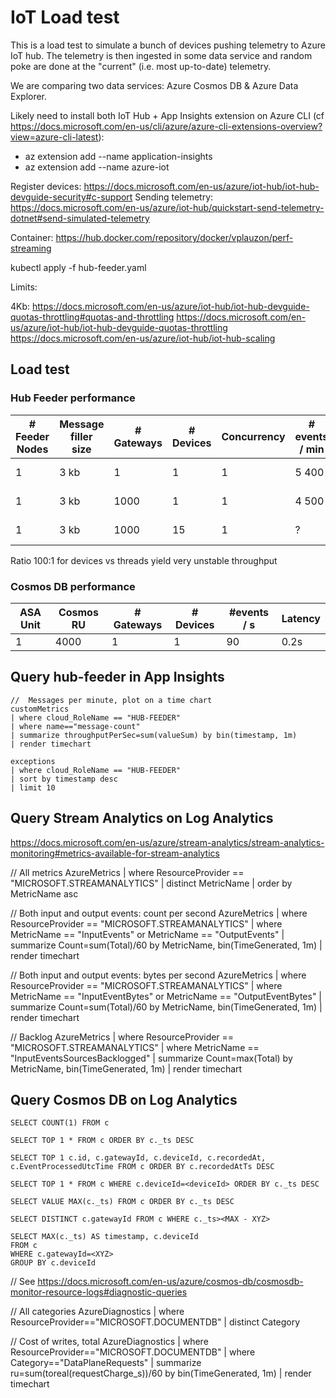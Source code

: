 # IoT Load test

This is a load test to simulate a bunch of devices pushing telemetry to Azure IoT hub.  The telemetry is then ingested in some data service and random poke are done at the "current" (i.e. most up-to-date) telemetry.

We are comparing two data services:  Azure Cosmos DB & Azure Data Explorer.

Likely need to install both IoT Hub + App Insights extension on Azure CLI (cf https://docs.microsoft.com/en-us/cli/azure/azure-cli-extensions-overview?view=azure-cli-latest):

*   az extension add --name application-insights
*   az extension add --name azure-iot

Register devices:  https://docs.microsoft.com/en-us/azure/iot-hub/iot-hub-devguide-security#c-support
Sending telemetry:  https://docs.microsoft.com/en-us/azure/iot-hub/quickstart-send-telemetry-dotnet#send-simulated-telemetry

Container:  https://hub.docker.com/repository/docker/vplauzon/perf-streaming

kubectl apply -f hub-feeder.yaml

Limits:

4Kb:  https://docs.microsoft.com/en-us/azure/iot-hub/iot-hub-devguide-quotas-throttling#quotas-and-throttling
https://docs.microsoft.com/en-us/azure/iot-hub/iot-hub-devguide-quotas-throttling
https://docs.microsoft.com/en-us/azure/iot-hub/iot-hub-scaling

## Load test

### Hub Feeder performance

\# Feeder Nodes|Message filler size|\# Gateways|\# Devices|Concurrency|# events / min|IoT Scale
-|-|-|-|-|-|-
1|3 kb|1|1|1|5 400|1 x B3
1|3 kb|1000|1|1|4 500|1 x B3
1|3 kb|1000|15|1|?|3 x B3

Ratio 100:1 for devices vs threads yield very unstable throughput

### Cosmos DB performance

ASA Unit|Cosmos RU|\# Gateways|\# Devices|#events / s|Latency
-|-|-|-|-|-
1|4000|1|1|90|0.2s

## Query hub-feeder in App Insights

```
//  Messages per minute, plot on a time chart
customMetrics
| where cloud_RoleName == "HUB-FEEDER"
| where name=="message-count"
| summarize throughputPerSec=sum(valueSum) by bin(timestamp, 1m)
| render timechart

exceptions
| where cloud_RoleName == "HUB-FEEDER"
| sort by timestamp desc
| limit 10
```

## Query Stream Analytics on Log Analytics

https://docs.microsoft.com/en-us/azure/stream-analytics/stream-analytics-monitoring#metrics-available-for-stream-analytics

//  All metrics
AzureMetrics
| where ResourceProvider == "MICROSOFT.STREAMANALYTICS"
| distinct MetricName
| order by MetricName asc

//  Both input and output events:  count per second
AzureMetrics
| where ResourceProvider == "MICROSOFT.STREAMANALYTICS"
| where MetricName == "InputEvents" or MetricName == "OutputEvents" 
| summarize Count=sum(Total)/60 by MetricName, bin(TimeGenerated, 1m)
| render timechart 

//  Both input and output events:  bytes per second
AzureMetrics
| where ResourceProvider == "MICROSOFT.STREAMANALYTICS"
| where MetricName == "InputEventBytes" or MetricName == "OutputEventBytes" 
| summarize Count=sum(Total)/60 by MetricName, bin(TimeGenerated, 1m)
| render timechart 

//  Backlog
AzureMetrics
| where ResourceProvider == "MICROSOFT.STREAMANALYTICS"
| where MetricName == "InputEventsSourcesBacklogged"
| summarize Count=max(Total) by MetricName, bin(TimeGenerated, 1m)
| render timechart 

##  Query Cosmos DB on Log Analytics

```
SELECT COUNT(1) FROM c

SELECT TOP 1 * FROM c ORDER BY c._ts DESC

SELECT TOP 1 c.id, c.gatewayId, c.deviceId, c.recordedAt, c.EventProcessedUtcTime FROM c ORDER BY c.recordedAtTs DESC

SELECT TOP 1 * FROM c WHERE c.deviceId=<deviceId> ORDER BY c._ts DESC

SELECT VALUE MAX(c._ts) FROM c ORDER BY c._ts DESC

SELECT DISTINCT c.gatewayId FROM c WHERE c._ts><MAX - XYZ>

SELECT MAX(c._ts) AS timestamp, c.deviceId
FROM c
WHERE c.gatewayId=<XYZ>
GROUP BY c.deviceId
```

//  See https://docs.microsoft.com/en-us/azure/cosmos-db/cosmosdb-monitor-resource-logs#diagnostic-queries

//  All categories
AzureDiagnostics 
| where ResourceProvider=="MICROSOFT.DOCUMENTDB" 
| distinct Category

//  Cost of writes, total
AzureDiagnostics 
| where ResourceProvider=="MICROSOFT.DOCUMENTDB" 
| where Category=="DataPlaneRequests" 
| summarize ru=sum(toreal(requestCharge_s))/60 by bin(TimeGenerated, 1m)
| render timechart 
